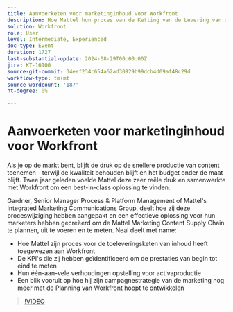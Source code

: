 ```yaml
---
title: Aanvoerketen voor marketinginhoud voor Workfront
description: Hoe Mattel hun proces van de Ketting van de Levering van de Inhoud aan Workfront in kaart bracht KPIs zij identificeerden om prestaties van begin tot eind te meten Hun één-aan-vele verhoudingen opstelling voor activaproductie   Een blik vooruit op hoe hij zijn campagnestrategie van de marketing nog meer met de Planning van Workfront hoopt te ontwikkelen
solution: Workfront
role: User
level: Intermediate, Experienced
doc-type: Event
duration: 1727
last-substantial-update: 2024-08-29T00:00:00Z
jira: KT-16100
source-git-commit: 34eef234c654a62ad30929b99dcb4d09af48c29d
workflow-type: tm+mt
source-wordcount: '187'
ht-degree: 0%

---
```



# Aanvoerketen voor marketinginhoud voor Workfront

Als je op de markt bent, blijft de druk op de snellere productie van content toenemen - terwijl de kwaliteit behouden blijft en het budget onder de maat blijft. Twee jaar geleden voelde Mattel deze zeer reële druk en samenwerkte met Workfront om een best-in-class oplossing te vinden.

Gardner, Senior Manager Process &amp; Platform Management of Mattel&#39;s Integrated Marketing Communications Group, deelt hoe zij deze proceswijziging hebben aangepakt en een effectieve oplossing voor hun marketers hebben gecreëerd om de Mattel Marketing Content Supply Chain te plannen, uit te voeren en te meten. Neal deelt met name:

* Hoe Mattel zijn proces voor de toeleveringsketen van inhoud heeft toegewezen aan Workfront
* De KPI&#39;s die zij hebben geïdentificeerd om de prestaties van begin tot eind te meten
* Hun één-aan-vele verhoudingen opstelling voor activaproductie
* Een blik vooruit op hoe hij zijn campagnestrategie van de marketing nog meer met de Planning van Workfront hoopt te ontwikkelen

>[!VIDEO](https://video.tv.adobe.com/v/3433205/?learn=on)
